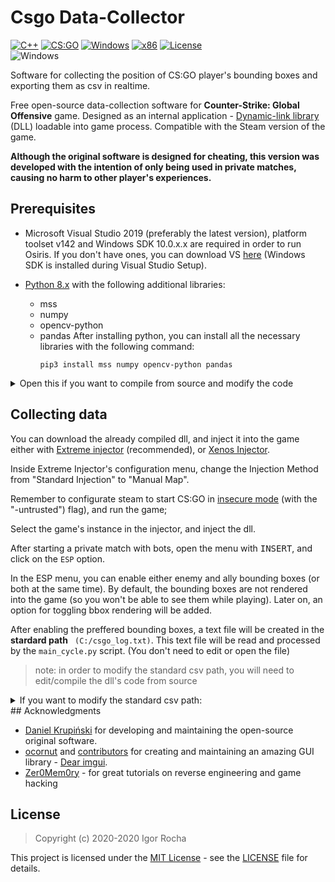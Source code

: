 # Csgo Data-Collector 
[![C++](https://img.shields.io/badge/language-C%2B%2B-%23f34b7d.svg?style=plastic)](https://en.wikipedia.org/wiki/C%2B%2B) 
[![CS:GO](https://img.shields.io/badge/game-CS%3AGO-yellow.svg?style=plastic)](https://store.steampowered.com/app/730/CounterStrike_Global_Offensive/) 
[![Windows](https://img.shields.io/badge/platform-Windows-0078d7.svg?style=plastic)](https://en.wikipedia.org/wiki/Microsoft_Windows) 
[![x86](https://img.shields.io/badge/arch-x86-red.svg?style=plastic)](https://en.wikipedia.org/wiki/X86) 
[![License](https://img.shields.io/github/license/danielkrupinski/Osiris.svg?style=plastic)](LICENSE)
<br>![Windows](https://github.com/danielkrupinski/Osiris/workflows/Windows/badge.svg?branch=master&event=push)

Software for collecting the position of CS:GO player's bounding boxes and exporting them as csv in realtime.

Free open-source data-collection software for **Counter-Strike: Global Offensive** game. Designed as an internal application - [Dynamic-link library](https://en.wikipedia.org/wiki/Dynamic-link_library) (DLL) loadable into game process. Compatible with the Steam version of the game.

**Although the original software is designed for cheating, this version was developed with the intention of only being used in private matches, causing no harm to other player's experiences.**

## Prerequisites
* Microsoft Visual Studio 2019 (preferably the latest version), platform toolset v142 and Windows SDK 10.0.x.x are required in order to run Osiris. If you don't have ones, you can download VS [here](https://visualstudio.microsoft.com/) (Windows SDK is installed during Visual Studio Setup).

* [Python 8.x](https://python.org) with the following additional libraries:
  * mss 
  * numpy 
  * opencv-python 
  * pandas 
After installing python, you can install all the necessary libraries with the following command:
    ```
    pip3 install mss numpy opencv-python pandas
    ```
<details>
<summary> Open this if you want to compile from source and modify the code</summary>
<br>

### Downloading

#### With [git](https://git-scm.com)

Open git command prompt and enter following command:
```
git clone https://github.com/IgaoGuru/csgo-data.git
```
`csgo-data` folder should have been succesfully created, containing all the source files.

### Compiling from source

When you have equiped a copy of source code, next step is opening **Osiris.sln** in Microsoft Visual Studio 2019.

Then change build configuration to `Release | x86` and simply press **Build solution**.

If everything went right you should receive `Osiris.dll`  binary file.

When injected, menu is openable under `INSERT` key.
</details>

## Collecting data

You can download the already compiled dll, and inject it into the game either with [Extreme injector](https://github.com/master131/ExtremeInjector/releases/tag/v3.7.3) (recommended), or [Xenos Injector](https://github.com/DarthTon/Xenos/releases/tag/2.3.2).

Inside Extreme Injector's configuration menu, change the Injection Method from "Standard Injection" to "Manual Map".

Remember to configurate steam to start CS:GO in [insecure mode](https://csgg.in/csgo-guide-to-launch-options/) (with the "-untrusted") flag), and run the game;

Select the game's instance in the injector, and inject the dll. 

After starting a private match with bots, open the menu with <kbd>INSERT</kbd>, and click on the `ESP` option.

In the ESP menu, you can enable either enemy and ally bounding boxes (or both at the same time).
By default, the bounding boxes are not rendered into the game (so you won't be able to see them while playing). Later on, an option for toggling bbox rendering will be added.

After enabling the preffered bounding boxes, a text file will be created in the **stardard path** ` (C:/csgo_log.txt)`. This text file will be read and processed by the `main_cycle.py` script. (You don't need to edit or open the file)

> note: in order to modify the standard csv path, you will need to edit/compile the dll's code from source
<details>
<summary> If you want to modify the standard csv path:</summary>
<br>

After opening the dll's code in VisualStudio, head over to the `StreamProofEsp.cpp` file under the `Hacks` folder. In there, you should find a `PlayerAnnotate` function, and there you can modify the "myfile.open('x')" path.

</details>
## Acknowledgments

* [Daniel Krupiński](https://github.com/danielkrupinski) for developing and maintaining the open-source original software.
* [ocornut](https://github.com/ocornut) and [contributors](https://github.com/ocornut/imgui/graphs/contributors) for creating and maintaining an amazing GUI library - [Dear imgui](https://github.com/ocornut/imgui).
* [Zer0Mem0ry](https://github.com/Zer0Mem0ry) - for great tutorials on reverse engineering and game hacking

## License

> Copyright (c) 2020-2020 Igor Rocha

This project is licensed under the [MIT License](https://opensource.org/licenses/mit-license.php) - see the [LICENSE](https://github.com/danielkrupinski/Osiris/blob/master/LICENSE) file for details.
